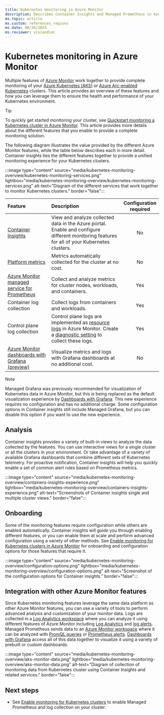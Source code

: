 ```yaml
---
title: Kubernetes monitoring in Azure Monitor
description: Describes Container Insights and Managed Prometheus in Azure Monitor, which work together to monitor your Kubernetes clusters.
ms.topic: article
ms.custom: references_regions
ms.date: 08/26/2025
ms.reviewer: viviandiec
---
```


# Kubernetes monitoring in Azure Monitor

Multiple features of [Azure Monitor](../fundamentals/overview.md) work together to provide complete monitoring of your [Azure Kubernetes (AKS)](/azure/aks/intro-kubernetes) or [Azure Arc-enabled Kubernetes](/azure/azure-arc/kubernetes/overview) clusters.  This article provides an overview of these features and how you can leverage them to ensure the health and performance of your Kubernetes environment.

> [!TIP]
> To quickly get started monitoring your cluster, see [Quickstart monitoring a Kubernetes cluster in Azure Monitor](kubernetes-monitoring-quickstart.md). This article provides more details about the different features that you enable to provide a complete monitoring solution.


The following diagram illustrates the value provided by the different Azure Monitor features, while the table below describes each in more detail. Container insights ties the different features together to provide a unified monitoring experience for your Kubernetes clusters.

:::image type="content" source="media/kubernetes-monitoring-overview/kubernetes-monitoring-services.png" lightbox="media/kubernetes-monitoring-overview/kubernetes-monitoring-services.png" alt-text="Diagram of the different services that work together to monitor Kubernetes clusters." border="false":::


| Feature | Description | Configuration<br>required |
|:---|:---|:---:|
| [Container Insights](#container-insights) | View and analyze collected data in the Azure portal. Enable and configure different monitoring features for all of your Kubernetes clusters. | No |
| [Platform metrics]() | Metrics automatically collected for the cluster at no cost. | No |
| [Azure Monitor managed service for Prometheus](../essentials/prometheus-metrics-overview.md) | Collect and analyze metrics for cluster nodes, workloads, and containers.  | Yes |
| Container log collection | Collect logs from containers and workloads. | Yes |
| Control plane log collection | Control plane logs are implemented as [resource logs](../platform/resource-logs.md) in Azure Monitor. Create a [diagnostic setting](../platform/diagnostic-settings.md) to collect these logs. | Yes |
| [Azure Monitor dashboards with Grafana (preview)](../visualize/visualize-grafana-overview.md) | Visualize metrics and logs with Grafana dashboards at no additional cost. | No |

> [!NOTE]
> Managed Grafana was previously recommended for visualization of Kubernetes data in Azure Monitor, but this is being replaced as the default visualization experience by [Dashboards with Grafana](../visualize/visualize-grafana-overview.md). This new experience requires no configuration and has no additional charge. Some configuration options in Container insights still include Managed Grafana, but you can disable this option if you want to use the new experience.


## Analysis
Container insights provides a variety of built-in views to analyze the data collected by the features. You can use interactive views for a single cluster or all the clusters in your environment. Or take advantage of a variety of available Grafana dashboards that combine different sets of Kubernetes telemetry. For proactive notification, Container insights will help you quickly enable a set of common alert rules based on Prometheus metrics.

:::image type="content" source="media/kubernetes-monitoring-overview/containers-insights-experience.png" lightbox="media/kubernetes-monitoring-overview/containers-insights-experience.png" alt-text="Screenshots of Container insights single and multiple cluster views." border="false":::


## Onboarding
Some of the monitoring features require configuration while others are enabled automatically. Container insights will guide you through enabling different features, or you can enable them at scale and perform advanced configuration using a variety of other methods. See [Enable monitoring for Kubernetes clusters in Azure Monitor](kubernetes-monitoring-enable.md) for onboarding and configuration options for those features that require it.


:::image type="content" source="media/kubernetes-monitoring-overview/configuration-options.png" lightbox="media/kubernetes-monitoring-overview/configuration-options.png" alt-text="Screenshot of the configuration options for Container insights." border="false":::



## Integration with other Azure Monitor features
Since Kubernetes monitoring features leverage the same data platform as other Azure Monitor features, you can use a variety of tools to perform advanced analysis and customization of your monitor data. Logs are collected in a [Log Analytics workspace](../logs/data-platform-logs.md) where you can analyze it using different features of Azure Monitor including [Log Analytics](../logs/log-analytics-overview.md) and [log alerts](../alerts/tutorial-log-alert.md). Managed Prometheus sends data to an [Azure Monitor workspace](../essentials/azure-monitor-workspace-overview.md) where it can be analyzed with [PromQL queries](../metrics/metrics-explorer.md#azure-monitor-metrics-explorer-with-promql) or [Prometheus alerts](../alerts/prometheus-alerts.md). [Dashboards with Grafana](../visualize/visualize-grafana-overview.md) access all of this data together to visualize it using a variety of prebuilt or custom dashboards.

:::image type="content" source="media/kubernetes-monitoring-overview/aks-monitor-data.png" lightbox="media/kubernetes-monitoring-overview/aks-monitor-data.png" alt-text="Diagram of collection of monitoring data from Kubernetes cluster using Container Insights and related services." border="false":::




## Next steps

- See [Enable monitoring for Kubernetes clusters](kubernetes-monitoring-enable.md) to enable Managed Prometheus and log collection on your cluster.

<!-- LINKS - external -->
[aks-release-notes]: https://github.com/Azure/AKS/releases

